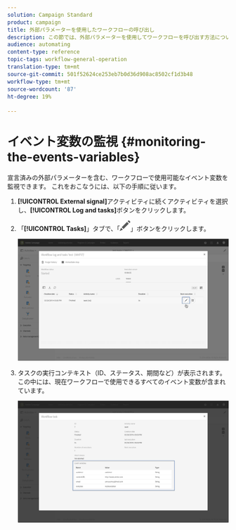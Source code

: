 ```yaml
---
solution: Campaign Standard
product: campaign
title: 外部パラメーターを使用したワークフローの呼び出し
description: この節では、外部パラメーターを使用してワークフローを呼び出す方法について詳しく説明します。
audience: automating
content-type: reference
topic-tags: workflow-general-operation
translation-type: tm+mt
source-git-commit: 501f52624ce253eb7b0d36d908ac8502cf1d3b48
workflow-type: tm+mt
source-wordcount: '87'
ht-degree: 19%

---
```



# イベント変数の監視 {#monitoring-the-events-variables}

宣言済みの外部パラメーターを含む、ワークフローで使用可能なイベント変数を監視できます。 これをおこなうには、以下の手順に従います。

1. **[!UICONTROL External signal]**&#x200B;アクティビティに続くアクティビティを選択し、**[!UICONTROL Log and tasks]**&#x200B;ボタンをクリックします。
1. 「**[!UICONTROL Tasks]**」タブで、「![](assets/edit_darkgrey-24px.png)」ボタンをクリックします。

   ![](assets/extsignal_monitoring_2.png)

1. タスクの実行コンテキスト（ID、ステータス、期間など）が表示されます。この中には、現在ワークフローで使用できるすべてのイベント変数が含まれています。

   ![](assets/extsignal_monitoring_3.png)
